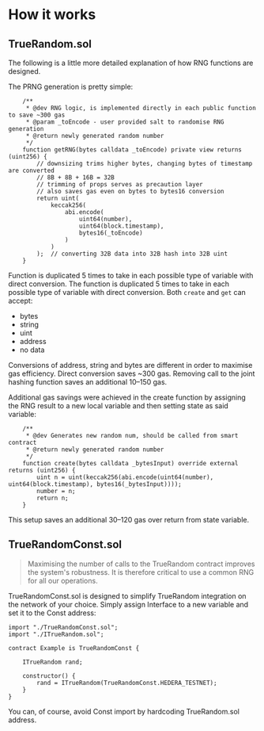 # How it works 

## TrueRandom.sol 
The following is a little more detailed explanation of how RNG functions are designed.

The PRNG generation is pretty simple:
```solidity
    /**
     * @dev RNG logic, is implemented directly in each public function to save ~300 gas
     * @param _toEncode - user provided salt to randomise RNG generation
     * @return newly generated random number
     */
    function getRNG(bytes calldata _toEncode) private view returns (uint256) {
        // downsizing trims higher bytes, changing bytes of timestamp are converted
        // 8B + 8B + 16B = 32B
        // trimming of props serves as precaution layer
        // also saves gas even on bytes to bytes16 conversion
        return uint(
            keccak256(
                abi.encode(
                    uint64(number),
                    uint64(block.timestamp),
                    bytes16(_toEncode)
                )
            )
        );  // converting 32B data into 32B hash into 32B uint
    }
```
Function is duplicated 5 times to take in each possible type of variable with direct conversion.
The function is duplicated 5 times to take in each possible type of variable with direct conversion.
Both `create` and `get` can accept:
- bytes
- string
- uint
- address
- no data

Conversions of address, string and bytes are different in order to maximise gas efficiency.
Direct conversion saves ~300 gas. Removing call to the joint hashing function saves an additional 10–150 gas.

Additional gas savings were achieved in the create function by assigning the RNG result to a new local variable and then setting state as said variable:
```solidity
    /**
     * @dev Generates new random num, should be called from smart contract
     * @return newly generated random number
     */
    function create(bytes calldata _bytesInput) override external returns (uint256) {
        uint n = uint(keccak256(abi.encode(uint64(number), uint64(block.timestamp), bytes16(_bytesInput))));
        number = n;
        return n;
    }
```
This setup saves an additional 30–120 gas over return from state variable.

## TrueRandomConst.sol

> Maximising the number of calls to the TrueRandom contract improves the system's robustness. 
> It is therefore critical to use a common RNG for all our operations.

TrueRandomConst.sol is designed to simplify TrueRandom integration on the network of your choice. 
Simply assign Interface to a new variable and set it to the Const address:
```solidity
import "./TrueRandomConst.sol";
import "./ITrueRandom.sol";

contract Example is TrueRandomConst {

    ITrueRandom rand;
    
    constructor() {
        rand = ITrueRandom(TrueRandomConst.HEDERA_TESTNET);
    }
}
```
You can, of course, avoid Const import by hardcoding TrueRandom.sol address. 